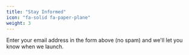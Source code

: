```yaml
---
title: "Stay Informed"
icon: "fa-solid fa-paper-plane"
weight: 3
---
```

Enter your email address in the form above (no spam) and we'll let you know when we launch.
